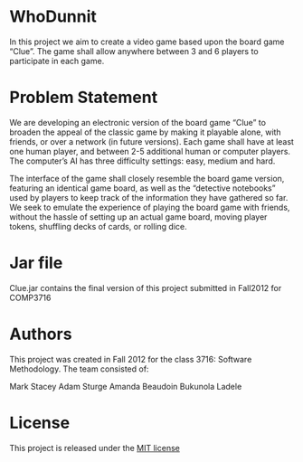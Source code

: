 WhoDunnit
======

In this project we aim to create a video game based upon the board game “Clue”. The game shall allow anywhere between 3 and 6 players to participate in each game.


Problem Statement
===============

We are developing an electronic version of the board game “Clue” to broaden the appeal of the classic game by making it playable alone, with friends, or over a network (in future versions).  Each game shall have at least one human player, and between 2-5 additional human or computer players. The computer’s AI has three difficulty settings: easy, medium and hard.

The interface of the game shall closely resemble the board game version, featuring an identical game board, as well as the “detective notebooks” used by players to keep track of the information they have gathered so far. We seek to emulate the experience of playing the board game with friends, without the hassle of setting up an actual game board, moving player tokens, shuffling decks of cards, or rolling dice.


Jar file
=======
Clue.jar contains the final version of this project submitted in Fall2012 for COMP3716


Authors
=======

This project was created in Fall 2012 for the class 3716: Software Methodology.
The team consisted of:

Mark Stacey
Adam Sturge
Amanda Beaudoin
Bukunola Ladele

License
======

This project is released under the [MIT license](http://opensource.org/licenses/MIT)
